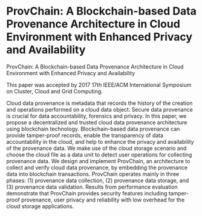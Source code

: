# ProvChain: A Blockchain-based Data Provenance Architecture in Cloud Environment with Enhanced Privacy and Availability
ProvChain: A Blockchain-based Data Provenance Architecture in Cloud Environment with Enhanced Privacy and Availability

This paper was accepted by 2017 17th IEEE/ACM International Symposium on Cluster, Cloud and Grid Computing.

Cloud data provenance is metadata that records the history of the creation and operations performed on a cloud data object. Secure data provenance is crucial for data accountability, forensics and privacy. In this paper, we propose a decentralized and trusted cloud data provenance architecture using blockchain technology. Blockchain-based data provenance can provide tamper-proof records, enable the
transparency of data accountability in the cloud, and help to enhance the privacy and availability of the provenance data.
We make use of the cloud storage scenario and choose the cloud file as a data unit to detect user operations for collecting provenance data. We design and implement ProvChain, an architecture to collect and verify cloud data provenance, by embedding the provenance data into blockchain transactions. ProvChain operates mainly in three phases: (1) provenance data collection, (2) provenance data storage, and (3) provenance data validation. Results from performance evaluation demonstrate that ProvChain provides security features including
tamper-proof provenance, user privacy and reliability with low overhead for the cloud storage applications.


